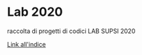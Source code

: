 # Lab 2020

raccolta di progetti di codici
LAB SUPSI 2020

[Link all'indice](https://lorenzo-bedetti.github.io/Lab-2020/)
